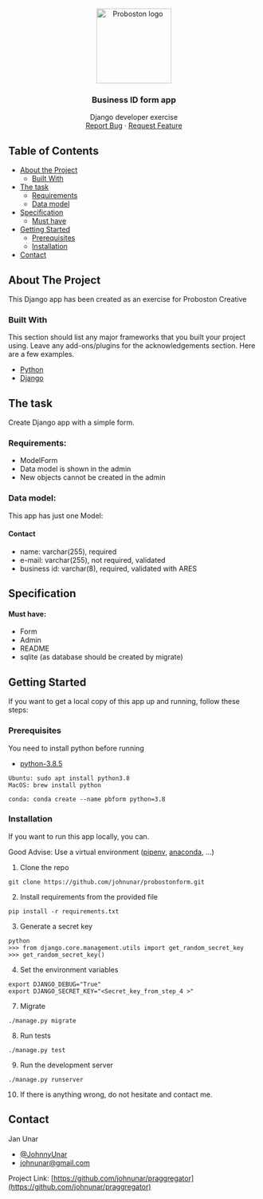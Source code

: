 <!-- PROJECT LOGO -->
<br />
<p align="center">
  <a href="https://proboston.net/">
    <img src="https://proboston.net/assets/images/fb-share.jpg" alt="Proboston logo" width="150">
  </a>

  <h3 align="center">Business ID form app</h3>

  <p align="center">
  Django developer exercise
    <br>
    <a href="https://github.com/johnunar/praggregator/issues">Report Bug</a>
    ·
    <a href="https://github.com/johnunar/praggregator/issues">Request Feature</a>
  </p>
</p>



<!-- TABLE OF CONTENTS -->
## Table of Contents

* [About the Project](#about-the-project)
    * [Built With](#built-with)
* [The task](#the-task)
    * [Requirements](#requirements)
    * [Data model](#data-model)
* [Specification](#specification)
    * [Must have](#must-have)
* [Getting Started](#getting-started)
    * [Prerequisites](#prerequisites)
    * [Installation](#installation)
* [Contact](#contact)



<!-- ABOUT THE PROJECT -->
## About The Project

This Django app has been created as an exercise for Proboston Creative

### Built With
This section should list any major frameworks that you built your project using. Leave any add-ons/plugins for the acknowledgements section. Here are a few examples.
* [Python](https://www.python.org/)
* [Django](https://www.djangoproject.com/)

<!-- THE TASK -->
## The task
Create Django app with a simple form.

### Requirements:
* ModelForm
* Data model is shown in the admin
* New objects cannot be created in the admin

### Data model:
This app has just one Model:

#### Contact
* name: varchar(255), required
* e-mail: varchar(255), not required, validated
* business id: varchar(8), required, validated with ARES

<!-- SPECIFICATION -->
## Specification

#### Must have:
* Form
* Admin
* README
* sqlite (as database should be created by migrate)

<!-- GETTING STARTED -->
## Getting Started
If you want to get a local copy of this app up and running, follow these steps:

### Prerequisites

You need to install python before running 
* [python-3.8.5](https://www.python.org/downloads/)
```shell script
Ubuntu: sudo apt install python3.8
MacOS: brew install python

conda: conda create --name pbform python=3.8
```

### Installation
If you want to run this app locally, you can. 

Good Advise: Use a virtual environment ([pipenv](https://github.com/pypa/pipenv), [anaconda](https://www.anaconda.com/products/individual), ...)

1. Clone the repo
```shell script
git clone https://github.com/johnunar/probostonform.git
```
2. Install requirements from the provided file
```shell script
pip install -r requirements.txt
```
3. Generate a secret key
```shell script
python
>>> from django.core.management.utils import get_random_secret_key
>>> get_random_secret_key()
```
4. Set the environment variables
```shell script
export DJANGO_DEBUG="True"
export DJANGO_SECRET_KEY="<Secret_key_from_step_4 >"
```
7. Migrate
```shell script
./manage.py migrate
```
8. Run tests
```shell script
./manage.py test
```
9. Run the development server
```shell script
./manage.py runserver
```
10. If there is anything wrong, do not hesitate and contact me.

<!-- CONTACT -->
## Contact

Jan Unar
* [@JohnnyUnar](https://twitter.com/JohnnyUnar)
* [johnunar@gmail.com](mailto:johnunar@gmail.com)

Project Link: [https://github.com/johnunar/praggregator](https://github.com/johnunar/praggregator)
